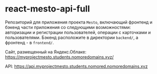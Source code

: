 # react-mesto-api-full
Репозиторий для приложения проекта `Mesto`, включающий фронтенд и бэкенд части приложения со следующими возможностями: авторизации и регистрации пользователей, операции с карточками и пользователями. Бэкенд расположите в директории `backend/`, а фронтенд - в `frontend/`. 
  
Сайт, размещенный на Яндекс.Облаке: https://myprojectmesto.students.nomoredomains.xyz/

API: https://api.myprojectmesto.students.nomored.nomoredomains.xyz

